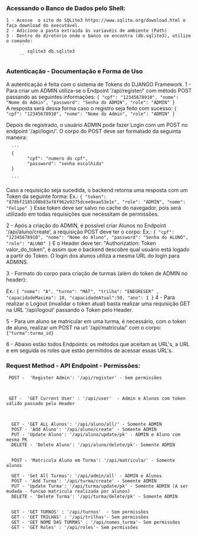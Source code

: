 
### Acessando o  Banco de Dados pelo Shell:

    1 - Acesse  o site do SQLite3 https://www.sqlite.org/download.html e faça download do executável.
    2 - Adicione a pasta extraida às variavéis de ambiente (Path)
    3 - Dentro do diretório onde o banco se encontra (db.sqlite3), utilize o comando:
         ``
            sqlite3 db.sqlite3
         ``


### Autenticação - Documentação e Forma de Uso

A autenticação é feita com o sistema de Tokens do DJANGO Framework.
1 - Para criar um ADMIN utiliza-se o Endpoint '/api/register/' com método POST passando as seguintes informações:
      ```
      {
            "cpf": "12345678910",
            "nome": "Nome do Admin",
            "password": "Senha do ADMIN",
            "role": "ADMIN"
      }
      ```   
A resposta será dessa forma caso o registro seja feito com sucesso:
      ```
      {
            "cpf": "12345678910",
            "nome": "Nome do Admin",
            "role": "ADMIN"
      }
      ```

Depois de registrado, o usuário ADMIN pode fazer Login com um POST no endpoint '/api/login/'. O corpo do POST deve ser formatado da seguinta maneira:

      ```
      {
            "cpf": "numero do cpf",
            "password": "senha escolhida"
      }
      
      ```
Caso a requisição seja sucedida, o backend retorna uma resposta com um Token da seguinte forma:
Ex.:
      ```
      {
            "token": "878bf2185108b83af8f962e9275dcee9eae53e1e",
            "role": "ADMIN",
            "nome": "Felipe"
      }
      ```
Esse token deve ser salvo no cache do navegador, pois será utilizado em todas requisições que necessitam de permissões.


2 - Após a criação do ADMIN, é possível criar Alunos no Endpoint '/api/aluno/create', a requisição POST deve ter o corpo: 
Ex.:
      ```
            {
                  "cpf": "12345678910",
                  "nome": "Nome do Aluno",
                  "password": "Senha do ALUNO",
                  "role": "ALUNO"
            }
      ```
E o Header deve ter: "Authorization: Token valor_do_token", é assim que o backend descobre qual usuário está logado a partir do Token. O login dos alunos utiliza a mesma URL do login para ADMINS.

3 - Formato do corpo para criação de turmas (além do token de ADMIN no header):
      
Ex.:
      ```
      {
            "nome": "A",
            "turno": "MAT",
            "trilha": "ENEGRESER" ,
            "capacidadeMaxima": 10,
            "capacidadeAtual":50,
            "ano": 1
      }
      ```
4 - Para realizar o Logout (invalidar o token atual) basta realizar uma requisição GET na URL '/api/logout' passando o Token pelo Header.


5 - Para um aluno se matricular em uma turma, é necessário, com o token de aluno, realizar um POST na url '/api/matricula/' com o corpo:
      ```
            {"turma":turma_id}
      ```

6 - Abaixo estão todos Endpoints: os métodos que aceitam as URL's, a URL e em seguida os roles que estão permitidos de acessar essas URL's.





### Request Method - API Endpoint - Permissões:


     POST -  'Register Admin': '/api/register' - Sem permissões



     GET -  'GET Current User' : '/api/user'  - Admin e Alunos com token válido passado pelo Header



      GET - 'GET ALL Alunos': '/api/aluno/all/' - Somente ADMIN
      POST - 'Add Aluno': '/api/aluno/create' - Somente ADMIN
      PUT - 'Update Aluno': '/api/aluno/update/pk' - ADMIN e Aluno com mesma PK
      DELETE - 'Delete Aluno': '/api/aluno/delete/pk'- Somente ADMIN


      POST - 'Matricula Aluno em Turma': '/api/matricula/' - Somente alunos

      GET - 'Get All Turmas': '/api/admin/all' - ADMIN e Alunos 
      POST - 'Add Turma': '/api/turma/create' - Somente ADMIN
      PUT - 'Update Turma': '/api/turma/update/pk' - Somente ADMIN (A ser mudada - funcao matricula realizada por alunos)
      DELETE - 'Delete Turma': '/api/turma/delete/pk' - Somente ADMIN


      GET - 'GET TURNOS' : '/api/turnos'  - Sem permissões
      GET - 'GET TRILHAS' : '/api/trilhas'- Sem permissões
      GET - 'GET NOME DAS TURMAS' : '/api/nomes_turma'- Sem permissões
      GET - 'GET Roles' : '/api/roles'- Sem permissões






